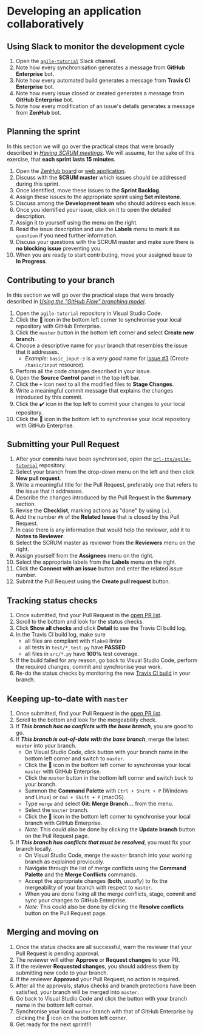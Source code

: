 # Developing an application collaboratively

## Using Slack to monitor the development cycle

1. Open the [`agile-tutorial`](https://ibm-research.slack.com/messages/GF23AGU4A) Slack channel.
1. Note how every synchronisation generates a message from **GitHub Enterprise** bot.
1. Note how every automated build generates a message from **Travis CI Enterprise** bot.
1. Note how every issue closed or created generates a message from **GitHub Enterprise** bot.
1. Note how every modification of an issue's details generates a message from **ZenHub** bot.

## Planning the sprint

In this section we will go over the practical steps that were broadly described in [*Having SCRUM meetings*](2-UNDERSTAND.md#having-scrum-meetings).
We will assume, for the sake of this exercise, that **each sprint lasts 15 minutes**.

1. Open the [ZenHub board](https://github.ibm.com/brl-its/agile-tutorial#zenhub) or [web application](https://zenhub.ibm.com/app/workspaces/agile-tutorial-5c240173b7d41fe10dbe52e6/boards).
1. Discuss with the **SCRUM master** which issues should be addressed during this sprint.
1. Once identified, move these issues to the **Sprint Backlog**.
1. Assign these issues to the appropriate sprint using **Set milestone**.
1. Discuss among the **Development team** who should address each issue.
1. Once you identified your issue, click on it to open the detailed description.
1. Assign it to yourself using the menu on the right.
1. Read the issue description and use the **Labels** menu to mark it as `question` if you need further information.
1. Discuss your questions with the SCRUM master and make sure there is **no blocking issue** preventing you.
1. When you are ready to start contributing, move your assigned issue to **In Progress**.

## Contributing to your branch

In this section we will go over the practical steps that were broadly described in [*Using the "GitHub Flow" branching model*](2-UNDERSTAND.md#using-the-github-flow-branching-model).

1. Open the `agile-tutorial` repository in Visual Studio Code.
1. Click the :arrows_counterclockwise: icon in the bottom left corner to synchronise your local repository with GitHub Enterprise.
1. Click the `master` button in the bottom left corner and select **Create new branch**.
1. Choose a descriptive name for your branch that resembles the issue that it addresses.
    * *Example*: `basic_input-3` is a *very good* name for [issue #3](https://github.ibm.com/brl-its/agile-tutorial/issues/3) (Create `/basic/input` resource).
1. Perform all the code changes described in your issue.
1. Open the **Source Control** panel in the top left bar.
1. Click the `+` icon next to all the modified files to **Stage Changes**.
1. Write a meaningful commit message that explains the changes introduced by this commit.
1. Click the :heavy_check_mark: icon in the top left to commit your changes to your local repository.
1. Click the :arrows_counterclockwise: icon in the bottom left to synchronise your local repository with GitHub Enterprise.

## Submitting your Pull Request

1. After your commits have been synchronised, open the [`brl-its/agile-tutorial`](https://github.ibm.com/brl-its/agile-tutorial) repository.
1. Select your branch from the drop-down menu on the left and then click **New pull request**.
1. Write a meaningful title for the Pull Request, preferably one that refers to the issue that it addresses.
1. Describe the changes introduced by the Pull Request in the **Summary** section.
1. Revise the **Checklist**, marking actions as "done" by using `[x]`.
1. Add the number `#N` of the **Related Issue** that is closed by this Pull Request.
1. In case there is any information that would help the reviewer, add it to **Notes to Reviewer**.
1. Select the SCRUM master as reviewer from the **Reviewers** menu on the right.
1. Assign yourself from the **Assignees** menu on the right.
1. Select the appropriate labels from the **Labels** menu on the right.
1. Click the **Connect with an issue** button and enter the related issue number.
1. Submit the Pull Request using the **Create pull request** button.

## Tracking status checks

1. Once submitted, find your Pull Request in the [open PR list](https://github.ibm.com/brl-its/agile-tutorial/pulls).
1. Scroll to the bottom and look for the status checks.
1. Click **Show all checks** and click **Detail** to see the Travis CI build log.
1. In the Travis CI build log, make sure
    * all files are compliant with `flake8` linter
    * all tests in `test/*_test.py` have **PASSED**
    * all files in `src/*.py` have **100%** test coverage.
1. If the build failed for any reason, go back to Visual Studio Code, perform the required changes, commit and synchronise your work.
1. Re-do the status checks by monitoring the new [Travis CI build](https://travis.ibm.com/brl-its/agile-tutorial/branches) in your branch.

## Keeping up-to-date with `master`

1. Once submitted, find your Pull Request in the [open PR list](https://github.ibm.com/brl-its/agile-tutorial/pulls).
1. Scroll to the bottom and look for the mergeability check.
1. If ***This branch has no conflicts with the base branch***, you are good to go.
1. If ***This branch is out-of-date with the base branch***, merge the latest `master` into your branch.
    * On Visual Studio Code, click button with your branch name in the bottom left corner and switch to `master`.
    * Click the :arrows_counterclockwise: icon in the bottom left corner to synchronise your local `master` with GitHub Enterprise.
    * Click the `master` button in the bottom left corner and switch back to your branch.
    * Summon the **Command Palette** with `Ctrl + Shift + P` (Windows and Linux) or `Cmd + Shift + P` (macOS).
    * Type `merge` and select **Git: Merge Branch...** from the menu.
    * Select the `master` branch.
    * Click the :arrows_counterclockwise: icon in the bottom left corner to synchronise your local branch with GitHub Enterprise.
    * *Note:* This could also be done by clicking the **Update branch** button on the Pull Request page.
1. If ***This branch has conflicts that must be resolved***, you must fix your branch locally.
    * On Visual Studio Code, merge the `master` branch into your working branch as explained previously.
    * Navigate through the list of merge conflicts using the **Command Palette** and the **Merge Conflicts** commands.
    * Accept the appropriate changes (**both**, *usually*) to fix the mergeability of your branch with respect to `master`.
    * When you are done fixing all the merge conflicts, stage, commit and sync your changes to GitHub Enterprise.
    * *Note:* This could also be done by clicking the **Resolve conflicts** button on the Pull Request page.

## Merging and moving on

1. Once the status checks are all successful, warn the reviewer that your Pull Request is pending approval.
1. The reviewer will either **Approve** or **Request changes** to your PR.
1. If the reviewer **Requested changes**, you should address them by submitting new code to your branch.
1. If the reviewer **Approved** your Pull Request, no action is required.
1. After all the approvals, status checks and branch protections have been satisfied, your branch will be merged into `master`.
1. Go back to Visual Studio Code and click the button with your branch name in the bottom left corner.
1. Synchronise your local `master` branch with that of GitHub Enterprise by clicking the :arrows_counterclockwise: icon on the bottom left corner.
1. Get ready for the next sprint!!!
